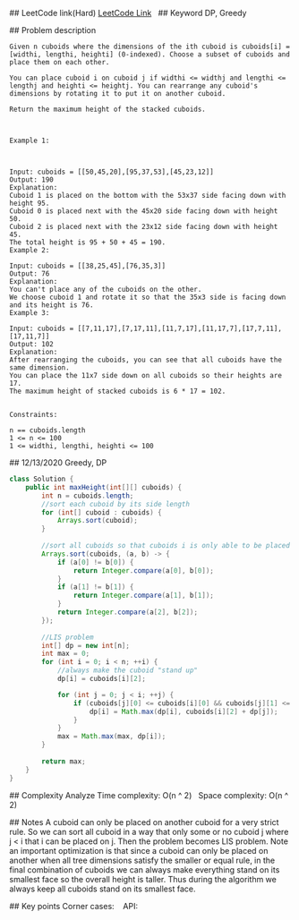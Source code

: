 ## LeetCode link(Hard)
[LeetCode Link](https://leetcode.com/problems/maximum-height-by-stacking-cuboids/)
 
## Keyword
DP, Greedy

## Problem description
```
Given n cuboids where the dimensions of the ith cuboid is cuboids[i] = [widthi, lengthi, heighti] (0-indexed). Choose a subset of cuboids and place them on each other.

You can place cuboid i on cuboid j if widthi <= widthj and lengthi <= lengthj and heighti <= heightj. You can rearrange any cuboid's dimensions by rotating it to put it on another cuboid.

Return the maximum height of the stacked cuboids.

 

Example 1:



Input: cuboids = [[50,45,20],[95,37,53],[45,23,12]]
Output: 190
Explanation:
Cuboid 1 is placed on the bottom with the 53x37 side facing down with height 95.
Cuboid 0 is placed next with the 45x20 side facing down with height 50.
Cuboid 2 is placed next with the 23x12 side facing down with height 45.
The total height is 95 + 50 + 45 = 190.
Example 2:

Input: cuboids = [[38,25,45],[76,35,3]]
Output: 76
Explanation:
You can't place any of the cuboids on the other.
We choose cuboid 1 and rotate it so that the 35x3 side is facing down and its height is 76.
Example 3:

Input: cuboids = [[7,11,17],[7,17,11],[11,7,17],[11,17,7],[17,7,11],[17,11,7]]
Output: 102
Explanation:
After rearranging the cuboids, you can see that all cuboids have the same dimension.
You can place the 11x7 side down on all cuboids so their heights are 17.
The maximum height of stacked cuboids is 6 * 17 = 102.
 

Constraints:

n == cuboids.length
1 <= n <= 100
1 <= widthi, lengthi, heighti <= 100
```
## 12/13/2020 Greedy, DP
```java
class Solution {
    public int maxHeight(int[][] cuboids) {
        int n = cuboids.length;
        //sort each cuboid by its side length
        for (int[] cuboid : cuboids) {
            Arrays.sort(cuboid);
        }
        
        //sort all cuboids so that cuboids i is only able to be placed on some cuboids j when j < i
        Arrays.sort(cuboids, (a, b) -> {
            if (a[0] != b[0]) {
                return Integer.compare(a[0], b[0]);
            }
            if (a[1] != b[1]) {
                return Integer.compare(a[1], b[1]);
            }
            return Integer.compare(a[2], b[2]);
        });
        
        //LIS problem
        int[] dp = new int[n];
        int max = 0;
        for (int i = 0; i < n; ++i) {
            //always make the cuboid "stand up"
            dp[i] = cuboids[i][2];

            for (int j = 0; j < i; ++j) {
                if (cuboids[j][0] <= cuboids[i][0] && cuboids[j][1] <= cuboids[i][1] && cuboids[j][2] <= cuboids[i][2]) {
                    dp[i] = Math.max(dp[i], cuboids[i][2] + dp[j]);
                }
            }
            max = Math.max(max, dp[i]);
        }
        
        return max;
    }
}

```

## Complexity Analyze
Time complexity: O(n ^ 2)  
Space complexity: O(n ^ 2)

## Notes
A cuboid can only be placed on another cuboid for a very strict rule. So we can sort all cuboid in a way that only some or no cuboid j where j < i that i can be placed on j. Then the problem becomes LIS problem. Note an important optimization is that since a cuboid can only be placed on another when all tree dimensions satisfy the smaller or equal rule, in the final combination of cuboids we can always make everything stand on its smallest face so the overall height is taller. Thus during the algorithm we always keep all cuboids stand on its smallest face.  

## Key points
Corner cases:   
API:
